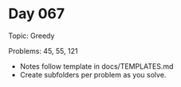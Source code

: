 # Day 067

Topic: Greedy

Problems: 45, 55, 121

- Notes follow template in docs/TEMPLATES.md
- Create subfolders per problem as you solve.